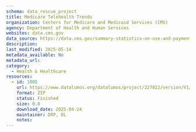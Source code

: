 ```yaml
---
schema: data_rescue_project 
title: Medicare Telehealth Trends
organization: Centers for Medicare and Medicaid Services (CMS)
agency: Department of Health and Human Services
websites: data.cms.gov
data_source: https://data.cms.gov/summary-statistics-on-use-and-payments/medicare-medicaid-service-type-reports/medicare-telehealth-trends
description: 
last_modified: 2025-05-14
metadata_available: No
metadata_url: 
category:
  - Health & Healthcare 
resources:
  - id: 1005
    url: https://www.datalumos.org/datalumos/project/227822/version/V1/view
    format: ZIP
    status: Finished
    size: 0.0
    download_date: 2025-04-24
    maintainer: DRP, DL
    notes: 
---
```

